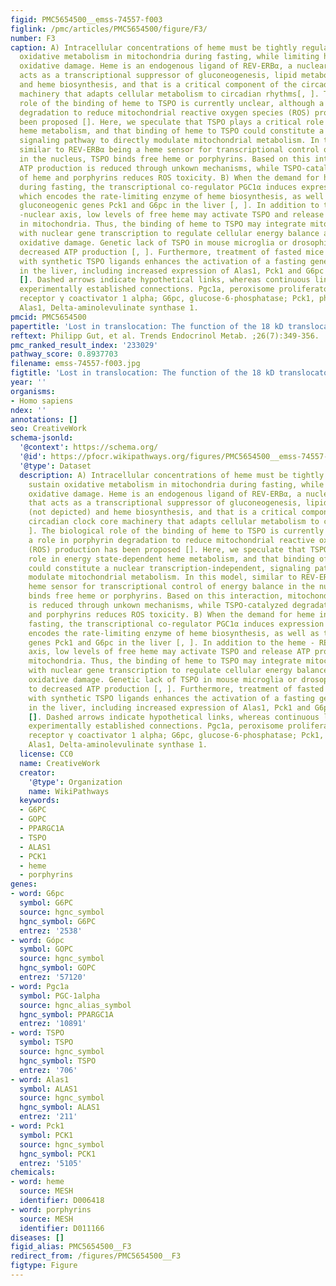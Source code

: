 ```yaml
---
figid: PMC5654500__emss-74557-f003
figlink: /pmc/articles/PMC5654500/figure/F3/
number: F3
caption: A) Intracellular concentrations of heme must be tightly regulated to sustain
  oxidative metabolism in mitochondria during fasting, while limiting heme-mediated
  oxidative damage. Heme is an endogenous ligand of REV-ERBα, a nuclear receptor that
  acts as a transcriptional suppressor of gluconeogenesis, lipid metabolism (not depicted)
  and heme biosynthesis, and that is a critical component of the circadian clock core
  machinery that adapts cellular metabolism to circadian rhythms[, ]. The biological
  role of the binding of heme to TSPO is currently unclear, although a role in porphyrin
  degradation to reduce mitochondrial reactive oxygen species (ROS) production has
  been proposed []. Here, we speculate that TSPO plays a critical role in energy state-dependent
  heme metabolism, and that binding of heme to TSPO could constitute a nuclear transcription-independent,
  signaling pathway to directly modulate mitochondrial metabolism. In this model,
  similar to REV-ERBα being a heme sensor for transcriptional control of energy balance
  in the nucleus, TSPO binds free heme or porphyrins. Based on this interaction, mitochondrial
  ATP production is reduced through unkown mechanisms, while TSPO-catalyzed degradation
  of heme and porphyrins reduces ROS toxicity. B) When the demand for heme increases
  during fasting, the transcriptional co-regulator PGC1α induces expression of Alas1,
  which encodes the rate-limiting enzyme of heme biosynthesis, as well as that the
  gluconeogenic genes Pck1 and G6pc in the liver [, ]. In addition to the heme - REV-ERBα
  -nuclear axis, low levels of free heme may activate TSPO and release ATP production
  in mitochondria. Thus, the binding of heme to TSPO may integrate mitochondrial metabolism
  with nuclear gene transcription to regulate cellular energy balance and to reduce
  oxidative damage. Genetic lack of TSPO in mouse microglia or drosophila leads to
  decreased ATP production [, ]. Furthermore, treatment of fasted mice or zebrafish
  with synthetic TSPO ligands enhances the activation of a fasting gene signature
  in the liver, including increased expression of Alas1, Pck1 and G6pc in the liver
  []. Dashed arrows indicate hypothetical links, whereas continuous lines represent
  experimentally established connections. Pgc1a, peroxisome proliferator-activated
  receptor γ coactivator 1 alpha; G6pc, glucose-6-phosphatase; Pck1, phosphoenolpyruvate-carboxykinase;
  Alas1, Delta-aminolevulinate synthase 1.
pmcid: PMC5654500
papertitle: 'Lost in translocation: The function of the 18 kD translocator protein.'
reftext: Philipp Gut, et al. Trends Endocrinol Metab. ;26(7):349-356.
pmc_ranked_result_index: '233029'
pathway_score: 0.8937703
filename: emss-74557-f003.jpg
figtitle: 'Lost in translocation: The function of the 18 kD translocator protein'
year: ''
organisms:
- Homo sapiens
ndex: ''
annotations: []
seo: CreativeWork
schema-jsonld:
  '@context': https://schema.org/
  '@id': https://pfocr.wikipathways.org/figures/PMC5654500__emss-74557-f003.html
  '@type': Dataset
  description: A) Intracellular concentrations of heme must be tightly regulated to
    sustain oxidative metabolism in mitochondria during fasting, while limiting heme-mediated
    oxidative damage. Heme is an endogenous ligand of REV-ERBα, a nuclear receptor
    that acts as a transcriptional suppressor of gluconeogenesis, lipid metabolism
    (not depicted) and heme biosynthesis, and that is a critical component of the
    circadian clock core machinery that adapts cellular metabolism to circadian rhythms[,
    ]. The biological role of the binding of heme to TSPO is currently unclear, although
    a role in porphyrin degradation to reduce mitochondrial reactive oxygen species
    (ROS) production has been proposed []. Here, we speculate that TSPO plays a critical
    role in energy state-dependent heme metabolism, and that binding of heme to TSPO
    could constitute a nuclear transcription-independent, signaling pathway to directly
    modulate mitochondrial metabolism. In this model, similar to REV-ERBα being a
    heme sensor for transcriptional control of energy balance in the nucleus, TSPO
    binds free heme or porphyrins. Based on this interaction, mitochondrial ATP production
    is reduced through unkown mechanisms, while TSPO-catalyzed degradation of heme
    and porphyrins reduces ROS toxicity. B) When the demand for heme increases during
    fasting, the transcriptional co-regulator PGC1α induces expression of Alas1, which
    encodes the rate-limiting enzyme of heme biosynthesis, as well as that the gluconeogenic
    genes Pck1 and G6pc in the liver [, ]. In addition to the heme - REV-ERBα -nuclear
    axis, low levels of free heme may activate TSPO and release ATP production in
    mitochondria. Thus, the binding of heme to TSPO may integrate mitochondrial metabolism
    with nuclear gene transcription to regulate cellular energy balance and to reduce
    oxidative damage. Genetic lack of TSPO in mouse microglia or drosophila leads
    to decreased ATP production [, ]. Furthermore, treatment of fasted mice or zebrafish
    with synthetic TSPO ligands enhances the activation of a fasting gene signature
    in the liver, including increased expression of Alas1, Pck1 and G6pc in the liver
    []. Dashed arrows indicate hypothetical links, whereas continuous lines represent
    experimentally established connections. Pgc1a, peroxisome proliferator-activated
    receptor γ coactivator 1 alpha; G6pc, glucose-6-phosphatase; Pck1, phosphoenolpyruvate-carboxykinase;
    Alas1, Delta-aminolevulinate synthase 1.
  license: CC0
  name: CreativeWork
  creator:
    '@type': Organization
    name: WikiPathways
  keywords:
  - G6PC
  - GOPC
  - PPARGC1A
  - TSPO
  - ALAS1
  - PCK1
  - heme
  - porphyrins
genes:
- word: G6pc
  symbol: G6PC
  source: hgnc_symbol
  hgnc_symbol: G6PC
  entrez: '2538'
- word: Gópc
  symbol: GOPC
  source: hgnc_symbol
  hgnc_symbol: GOPC
  entrez: '57120'
- word: Pgc1a
  symbol: PGC-1alpha
  source: hgnc_alias_symbol
  hgnc_symbol: PPARGC1A
  entrez: '10891'
- word: TSPO
  symbol: TSPO
  source: hgnc_symbol
  hgnc_symbol: TSPO
  entrez: '706'
- word: Alas1
  symbol: ALAS1
  source: hgnc_symbol
  hgnc_symbol: ALAS1
  entrez: '211'
- word: Pck1
  symbol: PCK1
  source: hgnc_symbol
  hgnc_symbol: PCK1
  entrez: '5105'
chemicals:
- word: heme
  source: MESH
  identifier: D006418
- word: porphyrins
  source: MESH
  identifier: D011166
diseases: []
figid_alias: PMC5654500__F3
redirect_from: /figures/PMC5654500__F3
figtype: Figure
---
```

